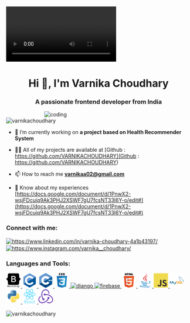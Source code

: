 ![logo](https://github.com/VARNIKACHOUDHARY/VARNIKACHOUDHARY/blob/main/Designer.mp4)
<h1 align="center">Hi 👋, I'm Varnika Choudhary</h1>
<h3 align="center">A passionate frontend developer from India</h3>

<img align="right" alt="coding" width="400" src="![image](https://user-images.githubusercontent.com/71038809/236375614-e9935ac9-8c26-49c2-b364-cb3c09d49b2a.png)
">



<p align="left"> <img src="https://komarev.com/ghpvc/?username=varnikachoudhary&label=Profile%20views&color=0e75b6&style=flat" alt="varnikachoudhary" /> </p>


- 🔭 I’m currently working on **a project based on Health Recommender System**

- 👨‍💻 All of my projects are available at [Github : https://github.com/VARNIKACHOUDHARY](Github : https://github.com/VARNIKACHOUDHARY)

- 📫 How to reach me **varnikaa02@gmail.com**

- 📄 Know about my experiences [https://docs.google.com/document/d/1PnwX2-wsjFDcuiq9Ak3PHJ2XSWF7gU7fcsNT33l6Y-o/edit#](https://docs.google.com/document/d/1PnwX2-wsjFDcuiq9Ak3PHJ2XSWF7gU7fcsNT33l6Y-o/edit#)

<h3 align="left">Connect with me:</h3>
<p align="left">
<a href="https://linkedin.com/in/https://www.linkedin.com/in/varnika-choudhary-4a1b43197/" target="blank"><img align="center" src="https://raw.githubusercontent.com/rahuldkjain/github-profile-readme-generator/master/src/images/icons/Social/linked-in-alt.svg" alt="https://www.linkedin.com/in/varnika-choudhary-4a1b43197/" height="30" width="40" /></a>
<a href="https://instagram.com/https://www.instagram.com/varnika__choudhary/" target="blank"><img align="center" src="https://raw.githubusercontent.com/rahuldkjain/github-profile-readme-generator/master/src/images/icons/Social/instagram.svg" alt="https://www.instagram.com/varnika__choudhary/" height="30" width="40" /></a>
</p>

<h3 align="left">Languages and Tools:</h3>
<p align="left"> <a href="https://getbootstrap.com" target="_blank" rel="noreferrer"> <img src="https://raw.githubusercontent.com/devicons/devicon/master/icons/bootstrap/bootstrap-plain-wordmark.svg" alt="bootstrap" width="40" height="40"/> </a> <a href="https://www.cprogramming.com/" target="_blank" rel="noreferrer"> <img src="https://raw.githubusercontent.com/devicons/devicon/master/icons/c/c-original.svg" alt="c" width="40" height="40"/> </a> <a href="https://www.w3schools.com/cpp/" target="_blank" rel="noreferrer"> <img src="https://raw.githubusercontent.com/devicons/devicon/master/icons/cplusplus/cplusplus-original.svg" alt="cplusplus" width="40" height="40"/> </a> <a href="https://www.w3schools.com/css/" target="_blank" rel="noreferrer"> <img src="https://raw.githubusercontent.com/devicons/devicon/master/icons/css3/css3-original-wordmark.svg" alt="css3" width="40" height="40"/> </a> <a href="https://www.djangoproject.com/" target="_blank" rel="noreferrer"> <img src="https://cdn.worldvectorlogo.com/logos/django.svg" alt="django" width="40" height="40"/> </a> <a href="https://firebase.google.com/" target="_blank" rel="noreferrer"> <img src="https://www.vectorlogo.zone/logos/firebase/firebase-icon.svg" alt="firebase" width="40" height="40"/> </a> <a href="https://www.w3.org/html/" target="_blank" rel="noreferrer"> <img src="https://raw.githubusercontent.com/devicons/devicon/master/icons/html5/html5-original-wordmark.svg" alt="html5" width="40" height="40"/> </a> <a href="https://www.java.com" target="_blank" rel="noreferrer"> <img src="https://raw.githubusercontent.com/devicons/devicon/master/icons/java/java-original.svg" alt="java" width="40" height="40"/> </a> <a href="https://developer.mozilla.org/en-US/docs/Web/JavaScript" target="_blank" rel="noreferrer"> <img src="https://raw.githubusercontent.com/devicons/devicon/master/icons/javascript/javascript-original.svg" alt="javascript" width="40" height="40"/> </a> <a href="https://www.mysql.com/" target="_blank" rel="noreferrer"> <img src="https://raw.githubusercontent.com/devicons/devicon/master/icons/mysql/mysql-original-wordmark.svg" alt="mysql" width="40" height="40"/> </a> <a href="https://www.python.org" target="_blank" rel="noreferrer"> <img src="https://raw.githubusercontent.com/devicons/devicon/master/icons/python/python-original.svg" alt="python" width="40" height="40"/> </a> <a href="https://reactjs.org/" target="_blank" rel="noreferrer"> <img src="https://raw.githubusercontent.com/devicons/devicon/master/icons/react/react-original-wordmark.svg" alt="react" width="40" height="40"/> </a> <a href="https://redux.js.org" target="_blank" rel="noreferrer"> <img src="https://raw.githubusercontent.com/devicons/devicon/master/icons/redux/redux-original.svg" alt="redux" width="40" height="40"/> </a> </p>

<p><img align="center" src="https://github-readme-stats.vercel.app/api/top-langs?username=varnikachoudhary&show_icons=true&locale=en&layout=compact" alt="varnikachoudhary" /></p>

